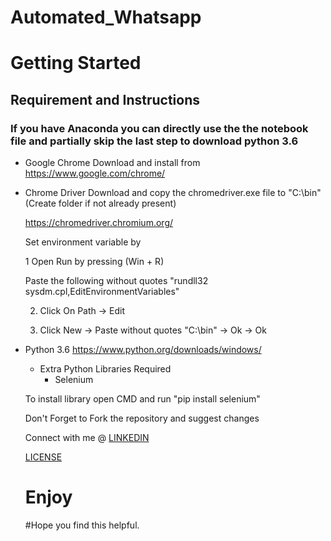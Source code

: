 # Automated_Whatsapp

# Getting Started

## Requirement and Instructions

### If you have Anaconda you can directly use the the notebook file and partially skip the last step to download python 3.6

* Google Chrome
     Download and install from    https://www.google.com/chrome/
* Chrome Driver
  Download and copy the chromedriver.exe file to "C:\bin" (Create folder if not already present)
  
  https://chromedriver.chromium.org/
  
  Set environment variable by
  
  1 Open Run by pressing (Win + R)
  
     Paste the following without quotes "rundll32 sysdm.cpl,EditEnvironmentVariables"
     
  2. Click On Path -> Edit
  
  3. Click New -> Paste without quotes "C:\bin" -> Ok -> Ok
 
* Python 3.6
  https://www.python.org/downloads/windows/
  * Extra Python Libraries Required
    * Selenium
    
   To install library open CMD and run
   "pip install selenium"
    
    
    Don't Forget to Fork the repository and suggest changes
    
    Connect with me @ [LINKEDIN](https://www.linkedin.com/in/aryan-mehrotra-9a71b873/)
    
    [LICENSE](https://github.com/mehrotra234/Automated_Whatsapp/blob/master/LICENSE)
    # Enjoy
    
    #Hope you find this helpful.
    
 
